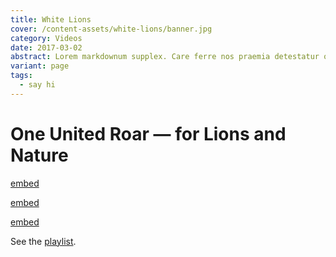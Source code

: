 ```yaml
---
title: White Lions
cover: /content-assets/white-lions/banner.jpg
category: Videos
date: 2017-03-02
abstract: Lorem markdownum supplex. Care ferre nos praemia detestatur oderit vitatumque, tardius pello ostentare; dixit.
variant: page
tags:
  - say hi
---
```


# One United Roar — for Lions and Nature

[embed](https://www.youtube.com/watch?v=91sJ7BKBTzY)

[embed](https://www.youtube.com/watch?v=qS4GOJp-Ko0)

[embed](https://www.youtube.com/watch?v=Ypjc5E-sfqU)

See the [playlist](https://www.youtube.com/watch?v=91sJ7BKBTzY&list=PLvSMhwXjvCq9xaw13X1o1x9-E8OAN_Fu2).
